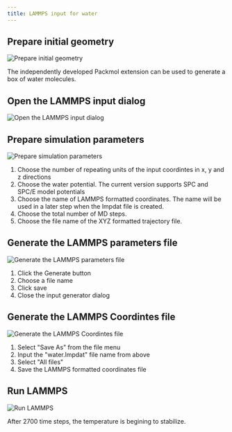 ```yaml
---
title: LAMMPS input for water
---
```


## Prepare initial geometry

![Prepare initial geometry][1]

[1]: ../images/lammps-input-for-water/prepare-initial-geometry.png

The independently developed Packmol extension can be used to generate a box of water molecules.

## Open the LAMMPS input dialog

![Open the LAMMPS input dialog][2]

[2]: ../images/lammps-input-for-water/open-the-lammps-input-dialog.png



## Prepare simulation parameters

![Prepare simulation parameters][3]

[3]: ../images/lammps-input-for-water/prepare-simulation-parameters.png

1. Choose the number of repeating units of the input coordintes in x, y and z directions
1. Choose the water potential.  The current version supports SPC and SPC/E model potentials
1. Choose the name of LAMMPS formatted coordinates.  The name will be used in a later step when the lmpdat file is created.
1. Choose the total number of MD steps.
1. Choose the file name of the XYZ formatted trajectory file.

## Generate the LAMMPS parameters file

![Generate the LAMMPS parameters file][4]

[4]: ../images/lammps-input-for-water/generate-the-lammps-parameters-file.png

1. Click the Generate button
1. Choose a file name
1. Click save
1. Close the input generator dialog

## Generate the LAMMPS Coordintes file

![Generate the LAMMPS Coordintes file][5]

[5]: ../images/lammps-input-for-water/generate-the-lammps-coordintes-file.png

1. Select "Save As" from the file menu
1. Input the "water.lmpdat" file name from above
1. Select "All files"
1. Save the LAMMPS formatted coordinates file

## Run LAMMPS

![Run LAMMPS][6]

[6]: ../images/lammps-input-for-water/run-lammps.png

After 2700 time steps, the temperature is begining to stabilize.
